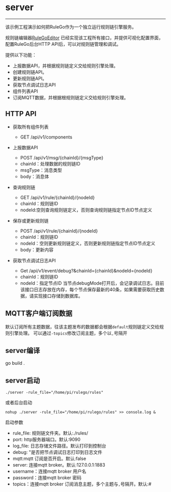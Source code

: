 # server

------

该示例工程演示如何把RuleGo作为一个独立运行规则链引擎服务。

规则链编辑器[RuleGoEditor](https://editor.rulego.cc/) 已经实现该工程所有接口，并提供可视化配置界面，配置RuleGo后台HTTP API后，可以对规则链管理和调试。

提供以下功能：
* 上报数据API，并根据规则链定义交给规则引擎处理。
* 创建规则链API。
* 更新规则链API。
* 获取节点调试日志API
* 组件列表API
* 订阅MQTT数据，并根据根规则链定义交给规则引擎处理。

## HTTP API

* 获取所有组件列表
  - GET /api/v1/components
  
* 上报数据API
  - POST /api/v1/msg/{chainId}/{msgType}
  - chainId：处理数据的规则链ID
  - msgType：消息类型    
  - body：消息体

* 查询规则链
  - GET /api/v1/rule/{chainId}/{nodeId}
  - chainId：规则链ID
  - nodeId:空则查询规则链定义，否则查询规则链指定节点ID节点定义

* 保存或更新规则链
  - POST /api/v1/rule/{chainId}/{nodeId}
  - chainId：规则链ID
  - nodeId：空则更新规则链定义，否则更新规则链指定节点ID节点定义
  - body：更新内容

* 获取节点调试日志API
  - Get /api/v1/event/debug?&chainId={chainId}&nodeId={nodeId}
  - chainId：规则链ID
  - nodeId：指定节点ID
  当节点debugMode打开后，会记录调试日志。目前该接口日志存放在内存，每个节点保存最新的40条，如果需要获取历史数据，请实现接口存储到数据库。

## MQTT客户端订阅数据

默认订阅所有主题数据，往该主题发布的数据都会根据`default`规则链定义交给规则引擎处理。
可以通过`-topics`修改订阅主题，多个以`,`号隔开   

## server编译

go build .

## server启动

```shell
./server -rule_file="/home/pi/rulego/rules"
```

或者后台启动
```shell
nohup ./server -rule_file="/home/pi/rulego/rules" >> console.log &
```

启动参数    
- rule_file: 规则链文件夹。默认:./rules/
- port: http服务器端口。默认:9090
- log_file: 日志存储文件路径。默认打印到控制台 
- debug: "是否把节点调试日志打印到日志文件   
- mqtt:mqtt 订阅是否开启。默认:false
- server: 连接mqtt broker。默认:127.0.0.1:1883
- username：连接mqtt broker 用户名    
- password：连接mqtt broker 密码    
- topics：连接mqtt broker 订阅消息主题，多个主题与`,`号隔开。默认:#
 